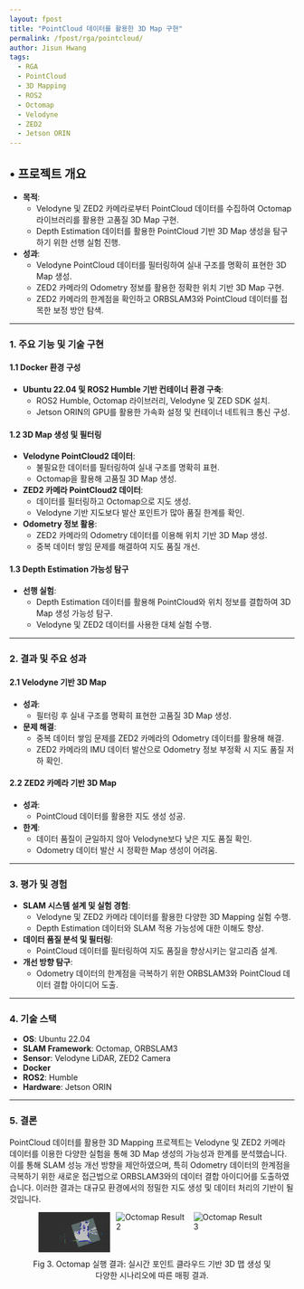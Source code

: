 ```yaml
---
layout: fpost
title: "PointCloud 데이터를 활용한 3D Map 구현"
permalink: /fpost/rga/pointcloud/
author: Jisun Hwang
tags:
  - RGA   
  - PointCloud
  - 3D Mapping
  - ROS2
  - Octomap
  - Velodyne
  - ZED2
  - Jetson ORIN
---
```


## • 프로젝트 개요
- **목적**:
  - Velodyne 및 ZED2 카메라로부터 PointCloud 데이터를 수집하여 Octomap 라이브러리를 활용한 고품질 3D Map 구현.
  - Depth Estimation 데이터를 활용한 PointCloud 기반 3D Map 생성을 탐구하기 위한 선행 실험 진행.
- **성과**:
  - Velodyne PointCloud 데이터를 필터링하여 실내 구조를 명확히 표현한 3D Map 생성.
  - ZED2 카메라의 Odometry 정보를 활용한 정확한 위치 기반 3D Map 구현.
  - ZED2 카메라의 한계점을 확인하고 ORBSLAM3와 PointCloud 데이터를 접목한 보정 방안 탐색.

---

### 1. 주요 기능 및 기술 구현

#### 1.1 Docker 환경 구성
- **Ubuntu 22.04 및 ROS2 Humble 기반 컨테이너 환경 구축**:
  - ROS2 Humble, Octomap 라이브러리, Velodyne 및 ZED SDK 설치.
  - Jetson ORIN의 GPU를 활용한 가속화 설정 및 컨테이너 네트워크 통신 구성.

#### 1.2 3D Map 생성 및 필터링
- **Velodyne PointCloud2 데이터**:
  - 불필요한 데이터를 필터링하여 실내 구조를 명확히 표현.
  - Octomap을 활용해 고품질 3D Map 생성.
- **ZED2 카메라 PointCloud2 데이터**:
  - 데이터를 필터링하고 Octomap으로 지도 생성.
  - Velodyne 기반 지도보다 발산 포인트가 많아 품질 한계를 확인.
- **Odometry 정보 활용**:
  - ZED2 카메라의 Odometry 데이터를 이용해 위치 기반 3D Map 생성.
  - 중복 데이터 쌓임 문제를 해결하여 지도 품질 개선.

#### 1.3 Depth Estimation 가능성 탐구
- **선행 실험**:
  - Depth Estimation 데이터를 활용해 PointCloud와 위치 정보를 결합하여 3D Map 생성 가능성 탐구.
  - Velodyne 및 ZED2 데이터를 사용한 대체 실험 수행.

---

### 2. 결과 및 주요 성과

#### 2.1 Velodyne 기반 3D Map
- **성과**:
  - 필터링 후 실내 구조를 명확히 표현한 고품질 3D Map 생성.
- **문제 해결**:
  - 중복 데이터 쌓임 문제를 ZED2 카메라의 Odometry 데이터를 활용해 해결.
  - ZED2 카메라의 IMU 데이터 발산으로 Odometry 정보 부정확 시 지도 품질 저하 확인.

#### 2.2 ZED2 카메라 기반 3D Map
- **성과**:
  - PointCloud 데이터를 활용한 지도 생성 성공.
- **한계**:
  - 데이터 품질이 균일하지 않아 Velodyne보다 낮은 지도 품질 확인.
  - Odometry 데이터 발산 시 정확한 Map 생성이 어려움.

---

### 3. 평가 및 경험

- **SLAM 시스템 설계 및 실험 경험**:
  - Velodyne 및 ZED2 카메라 데이터를 활용한 다양한 3D Mapping 실험 수행.
  - Depth Estimation 데이터와 SLAM 적용 가능성에 대한 이해도 향상.
- **데이터 품질 분석 및 필터링**:
  - PointCloud 데이터를 필터링하여 지도 품질을 향상시키는 알고리즘 설계.
- **개선 방향 탐구**:
  - Odometry 데이터의 한계점을 극복하기 위한 ORBSLAM3와 PointCloud 데이터 결합 아이디어 도출.

---

### 4. 기술 스택

- **OS**: Ubuntu 22.04  
- **SLAM Framework**: Octomap, ORBSLAM3  
- **Sensor**: Velodyne LiDAR, ZED2 Camera  
- **Docker**  
- **ROS2**: Humble  
- **Hardware**: Jetson ORIN  

---

### 5. 결론
PointCloud 데이터를 활용한 3D Mapping 프로젝트는 Velodyne 및 ZED2 카메라 데이터를 이용한 다양한 실험을 통해 3D Map 생성의 가능성과 한계를 분석했습니다. 이를 통해 SLAM 성능 개선 방향을 제안하였으며, 특히 Odometry 데이터의 한계점을 극복하기 위한 새로운 접근법으로 ORBSLAM3와의 데이터 결합 아이디어를 도출하였습니다. 이러한 결과는 대규모 환경에서의 정밀한 지도 생성 및 데이터 처리의 기반이 될 것입니다.


<figure>
  <div style="display: flex; justify-content: center; gap: 10px;">
    <img src="/fpost/rga/img/pointcloud/octomap_1.gif" alt="Octomap Result 1" style="width:30%;">
    <img src="/fpost/rga/img/pointcloud/octomap_2.gif" alt="Octomap Result 2" style="width:30%;">
    <img src="/fpost/rga/img/pointcloud/octomap_3.gif" alt="Octomap Result 3" style="width:30%;">
  </div>
  <figcaption style="text-align:center; margin-top: 10px;">
    Fig 3. Octomap 실행 결과: 실시간 포인트 클라우드 기반 3D 맵 생성 및 다양한 시나리오에 따른 매핑 결과.
  </figcaption>
</figure>
